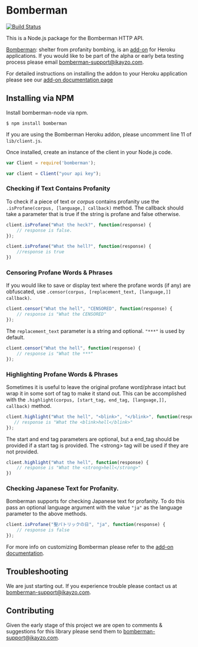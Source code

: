 # Bomberman

[![Build Status](https://travis-ci.org/ikayzo/bomberman-node.png)](https://travis-ci.org/ikayzo/bomberman-node)

This is a Node.js package for the Bomberman HTTP API.

[Bomberman](http://addons.heroku.com/bomberman): shelter from profanity bombing, is an [add-on](http://addons.heroku.com) for Heroku
applications. If you would like to be part of the alpha or early beta
testing process please email <bomberman-support@ikayzo.com>.

For detailed instructions on installing the addon to your Heroku
application please see our [add-on documentation page](http://bomberman.ikayzo.com/)

## Installing via NPM

Install bomberman-node via npm.

```term
$ npm install bomberman
```

If you are using the Bomberman Heroku addon, please uncomment line 11 of ```lib/client.js```.

Once installed, create an instance of the client in your Node.js code.

```js
var Client = require('bomberman');

var client = Client("your api key");
```

### Checking if Text Contains Profanity

To check if a piece of text or *corpus* contains profanity use the
`.isProfane(corpus, [language,] callback)` method. The callback
should take a parameter that is true if the string is profane and
false otherwise.

```js
client.isProfane("What the heck?", function(response) {
    // response is false.
});

client.isProfane("What the hell?", function(response) {
    //response is true
})

```

### Censoring Profane Words & Phrases

If you would like to save or display text where the profane words (if
any) are obfuscated, use `.censor(corpus, [replacement_text, [language,]] callback)`.

```js
client.censor("What the hell", "CENSORED", function(response) {
    // response is "What the CENSORED"
});
```

The `replacement_text` parameter is a string and optional. `"***"` is
used by default.

```js
client.censor("What the hell", function(response) {
    // response is "What the ***"
});
```

### Highlighting Profane Words & Phrases

Sometimes it is useful to leave the original profane word/phrase intact
but wrap it in some sort of tag to make it stand out. This can be
accomplished with the `.highlight(corpus, [start_tag, end_tag, [language,]], callback)` method.

```js
client.highlight("What the hell", "<blink>", "</blink>", function(response) {
   // response is "What the <blink>hell</blink>"
});
```

The start and end tag parameters are optional, but a end_tag should be provided if a start tag is provided. The &lt;strong&gt; tag will be used if
they are not provided.

```js
client.highlight("What the hell", function(response) {
    // response is "What the <strong>hell</strong>"
})
```

### Checking Japanese Text for Profanity.

Bomberman supports for checking Japanese text for profanity.
To do this pass an optional language argument with the value `"ja"` as the
language parameter to the above methods.

```js
client.isProfane("聖パトリックの日", "ja", function(response) {
    // response is false
});
```

For more info on customizing Bomberman please refer to the [add-on documentation](http://bomberman.ikayzo.com/).
## Troubleshooting

We are just starting out.  If you experience trouble please contact us
at <bomberman-support@ikayzo.com>.

## Contributing

Given the early stage of this project we are open to comments &
suggestions for this library please send them to <bomberman-support@ikayzo.com>.
